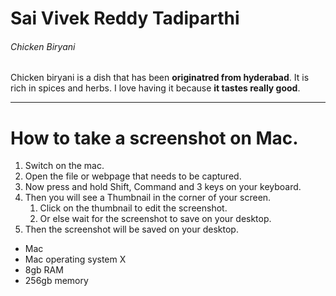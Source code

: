 # Sai Vivek Reddy Tadiparthi
###### Chicken Biryani
Chicken biryani is a dish that has been **originatred from hyderabad**. It is rich in spices and herbs. I love having it because **it tastes really good**.

---

# How to take a screenshot on Mac.
1. Switch on the mac.
2. Open the file or webpage that needs to be captured.
3. Now press and hold Shift, Command and 3 keys on your keyboard.
4. Then you will see a Thumbnail in the corner of your screen.
    1. Click on the thumbnail to edit the screenshot.
    2. Or else wait for the screenshot to save on your desktop.
5. Then the screenshot will be saved on your desktop.

- Mac
- Mac  operating system X
- 8gb RAM
- 256gb memory
